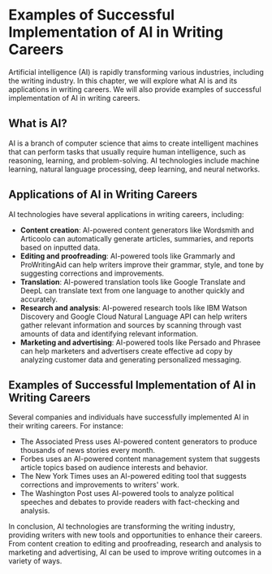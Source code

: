 Examples of Successful Implementation of AI in Writing Careers
===================================================================================================================================

Artificial intelligence (AI) is rapidly transforming various industries, including the writing industry. In this chapter, we will explore what AI is and its applications in writing careers. We will also provide examples of successful implementation of AI in writing careers.

What is AI?
-----------

AI is a branch of computer science that aims to create intelligent machines that can perform tasks that usually require human intelligence, such as reasoning, learning, and problem-solving. AI technologies include machine learning, natural language processing, deep learning, and neural networks.

Applications of AI in Writing Careers
-------------------------------------

AI technologies have several applications in writing careers, including:

* **Content creation**: AI-powered content generators like Wordsmith and Articoolo can automatically generate articles, summaries, and reports based on inputted data.
* **Editing and proofreading**: AI-powered tools like Grammarly and ProWritingAid can help writers improve their grammar, style, and tone by suggesting corrections and improvements.
* **Translation**: AI-powered translation tools like Google Translate and DeepL can translate text from one language to another quickly and accurately.
* **Research and analysis**: AI-powered research tools like IBM Watson Discovery and Google Cloud Natural Language API can help writers gather relevant information and sources by scanning through vast amounts of data and identifying relevant information.
* **Marketing and advertising**: AI-powered tools like Persado and Phrasee can help marketers and advertisers create effective ad copy by analyzing customer data and generating personalized messaging.

Examples of Successful Implementation of AI in Writing Careers
--------------------------------------------------------------

Several companies and individuals have successfully implemented AI in their writing careers. For instance:

* The Associated Press uses AI-powered content generators to produce thousands of news stories every month.
* Forbes uses an AI-powered content management system that suggests article topics based on audience interests and behavior.
* The New York Times uses an AI-powered editing tool that suggests corrections and improvements to writers' work.
* The Washington Post uses AI-powered tools to analyze political speeches and debates to provide readers with fact-checking and analysis.

In conclusion, AI technologies are transforming the writing industry, providing writers with new tools and opportunities to enhance their careers. From content creation to editing and proofreading, research and analysis to marketing and advertising, AI can be used to improve writing outcomes in a variety of ways.
